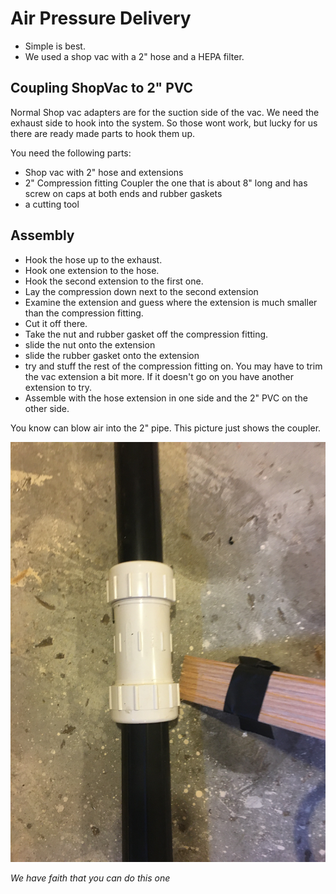 # Air Pressure Delivery

* Simple is best.
* We used a shop vac with a 2" hose and a HEPA filter.

## Coupling ShopVac to 2" PVC
Normal Shop vac adapters are for the suction side of the vac. We need the exhaust side to hook into the system. So those wont work, but lucky for us there are ready made parts to hook them up.

You need the following parts:
* Shop vac with 2" hose and extensions
* 2" Compression fitting Coupler
  the one that is about 8" long and has screw on caps at both ends and rubber gaskets
* a cutting tool

## Assembly
- Hook the hose up to the exhaust.
- Hook one extension to the hose.  
- Hook the second extension to the first one.
- Lay the compression down next to the second extension
- Examine the extension and guess where the extension is much smaller than the compression fitting.
- Cut it off there.
- Take the nut and rubber gasket off the compression fitting.
- slide the nut onto the extension
- slide the rubber gasket onto the extension
- try and stuff the rest of the compression fitting on. You may have to trim the vac extension a bit more. If it doesn't go on you have another extension to try.
- Assemble with the hose extension in one side and the 2" PVC on the other side.

You know can blow air into the 2" pipe. This picture just shows the coupler.

![Coupler](System/AirPressureDelivery/pvc_shop_vac_coupler.JPG)

*We have faith that you can do this one*  
